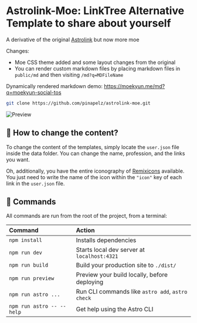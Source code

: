 # Astrolink-Moe: LinkTree Alternative Template to share about yourself

A derivative of the original [Astrolink](https://github.com/alamguardin/Astrolink) but now more moe

Changes:
- Moe CSS theme added and some layout changes from the original
- You can render custom markdown files by placing markdown files in `public/md` and then visiting `/md?q=MDFileName`

Dynamically rendered markdown demo: https://moekyun.me/md?q=moekyun-social-tos

```sh
git clone https://github.com/pinapelz/astrolink-moe.git
```

![Preview](https://github.com/user-attachments/assets/533f0b94-4739-48b9-a4ab-60679b5d3f37)

## 🚀 How to change the content?

To change the content of the templates, simply locate the ```user.json``` file inside the data folder. You can change the name, profession, and the links you want.

Oh, additionally, you have the entire iconography of [Remixicons](https://remixicon.com/) available. You just need to write the name of the icon within the ```"icon"``` key of each link in the ```user.json``` file.



## 🧞 Commands

All commands are run from the root of the project, from a terminal:

| Command                   | Action                                           |
| :------------------------ | :----------------------------------------------- |
| `npm install`             | Installs dependencies                            |
| `npm run dev`             | Starts local dev server at `localhost:4321`      |
| `npm run build`           | Build your production site to `./dist/`          |
| `npm run preview`         | Preview your build locally, before deploying     |
| `npm run astro ...`       | Run CLI commands like `astro add`, `astro check` |
| `npm run astro -- --help` | Get help using the Astro CLI                     |

